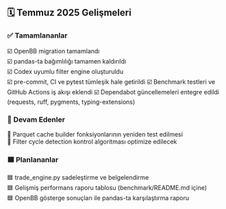 ## 🗓️ Temmuz 2025 Gelişmeleri

### ✅ Tamamlananlar
☑️ OpenBB migration tamamlandı  
☑️ pandas-ta bağımlılığı tamamen kaldırıldı  
☑️ Codex uyumlu filter engine oluşturuldu  
☑️ pre-commit, CI ve pytest tümleşik hale getirildi
☑️ Benchmark testleri ve GitHub Actions iş akışı eklendi
☑️ Dependabot güncellemeleri entegre edildi (requests, ruff, pygments, typing-extensions)

### 🔄 Devam Edenler
🔄 Parquet cache builder fonksiyonlarının yeniden test edilmesi  
🔄 Filter cycle detection kontrol algoritması optimize edilecek  

### 🟦 Planlananlar
🟦 trade_engine.py sadeleştirme ve belgelendirme  
🟦 Gelişmiş performans raporu tablosu (benchmark/README.md içine)  
🟦 OpenBB gösterge sonuçları ile pandas-ta karşılaştırma raporu  
